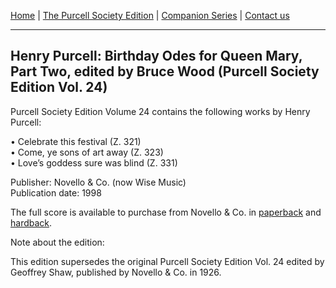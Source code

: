 [Home](../index.md)  |  [The Purcell Society Edition](../purcell-society-edition.md)  |  [Companion Series](../purcell-society-companion-series.md)  |  [Contact us](../contact-us.md)

***  

## Henry Purcell: Birthday Odes for Queen Mary, Part Two, edited by Bruce Wood (Purcell Society Edition Vol. 24)  

Purcell Society Edition Volume 24 contains the following works by Henry Purcell:  

•	Celebrate this festival (Z. 321)  
•	Come, ye sons of art away (Z. 323)  
•	Love’s goddess sure was blind (Z. 331)  

Publisher: Novello & Co. (now Wise Music)  
Publication date: 1998  

The full score is available to purchase from Novello & Co. in [paperback](https://www.musicroom.com/product/musnov151024/purcell-society-volume-24.aspx) and [hardback](https://www.musicroom.com/product/musnov151024-01/purcell-society-volume-24.aspx).  

Note about the edition:  

This edition supersedes the original Purcell Society Edition Vol. 24 edited by Geoffrey Shaw, published by Novello & Co. in 1926.  
